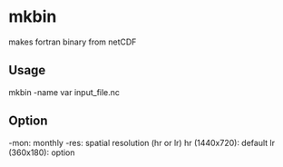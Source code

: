 # mkbin
makes fortran binary from netCDF

## Usage
mkbin -name var  input_file.nc

## Option
-mon: monthly
-res: spatial resolution (hr or lr)
  hr (1440x720): default
  lr (360x180): option
